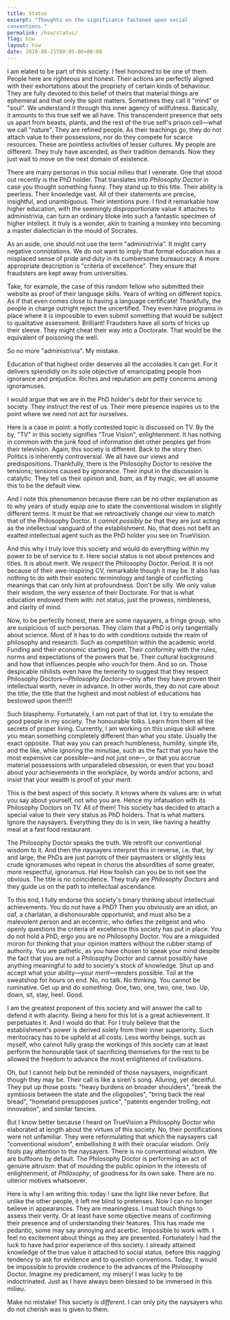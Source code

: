 ```yaml
---
title: Status
excerpt: "Thoughts on the significance fastened upon social
conventions."
permalink: /hsw/status/
flag: hsw
layout: hsw
date: 2018-08-21T00:05:00+00:00
---
```

I am elated to be part of this society.  I feel honoured to be one
of them.  People here are righteous and honest.  Their actions are
perfectly aligned with their exhortations about the propriety of
certain kinds of behaviour.  They are fully devoted to this belief
of theirs that material things are ephemeral and that only the
spirit matters.  Sometimes they call it "mind" or "soul".  We
understand it through this inner agency of willfulness.
Basically, it amounts to this true self we all have.  This
transcendent presence that sets us apart from beasts, plants, and
the rest of the true self's prison cell—what we call "nature".
They are refined people.  As their teachings go, they do not
attach value to their possessions, nor do they compete for scarce
resources.  These are pointless activities of lesser cultures.  My
people are different.  They truly have ascended, as their
tradition demands.  Now they just wait to move on the next domain
of existence.

There are many personas in this social milieu that I venerate.
One that stood out recently is the PhD holder.  That translates
into *Philosophy Doctor* in case you thought something funny.
They stand up to this title.  Their ability is peerless.  Their
knowledge vast.  All of their statements are precise, insightful,
and unambiguous.  Their intentions pure.  I find it remarkable how
higher education, with the seemingly disproportionate value it
attaches to administrivia, can turn an ordinary bloke into such a
fantastic specimen of higher intellect.  It truly is a wonder,
akin to training a monkey into becoming a master dialectician in
the mould of Socrates.

As an aside, one should not use the term "administrivia".  It
might carry negative connotations.  We do not want to imply that
formal education has a misplaced sense of pride and duty in its
cumbersome bureaucracy.  A more appropriate description is
"criteria of excellence".  They ensure that fraudsters are kept
away from universities.

Take, for example, the case of this random fellow who submitted
their website as proof of their language skills.  Years of writing
on different topics.  As if that even comes close to having a
language certificate!  Thankfully, the people in charge outright
reject the uncertified.  They even have programs in place where it
is impossible to even submit something that would be subject to
qualitative assessment.  Brilliant!  Fraudsters have all sorts of
tricks up their sleeve.  They might cheat their way into a
Doctorate.  That would be the equivalent of poisoning the well.

So no more "administrivia".  My mistake.

Education of that highest order deserves all the accolades it can
get.  For it delivers splendidly on its sole objective of
emancipating people from ignorance and prejudice.  Riches and
reputation are petty concerns among ignoramuses.

I would argue that we are in the PhD holder's debt for their
service to society.  They instruct the rest of us.  Their mere
presence inspires us to the point where we need not act for
ourselves.

Here is a case in point: a hotly contested topic is discussed on
TV.  By the by, "TV" in this society signifies "True Vision",
enlightenment.  It has nothing in common with the junk food of
information diet other peoples get from their television.  Again,
this society is different.  Back to the story then.  Politics is
inherently controversial.  We all have our views and
predispositions.  Thankfully, there is the Philosophy Doctor to
resolve the tensions; tensions caused by ignorance.  Their input
in the discussion is catalytic.  They tell us their opinion and,
*bam*, as if by magic, we all assume this to be the default view.

And I note this phenomenon because there can be no other
explanation as to why years of study equip one to state the
conventional wisdom in slightly different terms.  It must be that
we retroactively change our view to match that of the Philosophy
Doctor.  It *cannot possibly be* that they are just acting as the
intellectual vanguard of the establishment.  No, that does not
befit an exalted intellectual agent such as the PhD holder you
see on TrueVision.

And this why I truly love this society and would do everything
within my power to be of service to it.  Here social status is not
about pretences and titles.  It is about merit.  We *respect* the
Philosophy Doctor.  Period.  It is not because of their
awe-inspiring CV, remarkable though it may be.  It also has
nothing to do with their esoteric terminology and tangle of
conflicting meanings that can only hint at profoundness.  Don't
be silly.  We only value their wisdom, the very essence of their
Doctorate.  For that is what education endowed them with: not
status, just the prowess, nimbleness, and clarity of mind.

Now, to be perfectly honest, there are some naysayers, a fringe
group, who are suspicious of such personas.  They claim that a PhD
is only tangentially about science.  Most of it has to do with
conditions outside the realm of philosophy and research.  Such as
competition within the academic world.  Funding and their economic
starting point.  Their conformity with the rules, norms and
expectations of the powers that be.  Their cultural background and
how that influences people who vouch for them.  And so on.  Those
despicable nihilists even have the temerity to suggest that they
respect Philosophy Doctors—*Philosophy Doctors*—only after they
have proven their intellectual worth, never in advance.  In other
words, they do not care about the title; the title that the
highest and most noblest of educations has bestowed upon them!!!

Such blasphemy.  Fortunately, I am not part of that lot.  I try to
emulate the good people in my society.  The honourable folks.
Learn from them all the secrets of proper living.  Currently, I am
working on this unique skill where you mean something completely
different than what you state.  Usually the exact opposite.  That
way you can preach humbleness, humility, simple life, and the
like, while ignoring the minutiae, such as the fact that you have
the most expensive car possible—and not just one—, or that you
accrue material possessions with unparalleled obsession, or even
that you boast about your achievements in the workplace, by words
and/or actions, and insist that your wealth is proof of your
*merit*.

This is the best aspect of this society.  It knows where its
values are: in what you say about yourself, not who you are.
Hence my infatuation with its Philosophy Doctors on TV.  All of
them!  This society has decided to attach a special value to
their very status as PhD holders.  That is what matters.  Ignore
the naysayers.  Everything they do is in vein, like having a
healthy meal at a fast food restaurant.

The Philosophy Doctor speaks the truth.  We retrofit our
conventional wisdom to it.  And then the naysayers interpret this
in reverse, i.e. that, by and large, the PhDs are just parrots of
their paymasters or slightly less crude ignoramuses who repeat in
chorus the absurdities of some greater, more respectful,
ignoramus.  Ha!  How foolish can you be to not see the obvious.
The title is no coincidence.  They truly are *Philosophy Doctors*
and they guide us on the path to intellectual ascendance.

To this end, I fully endorse this society's binary thinking about
intellectual achievements.  You do not have a PhD?  Then you
obviously are an idiot, an oaf, a charlatan, a dishonourable
opportunist, and must also be a malevolent person and an
eccentric, who defies the zeitgeist and who openly questions the
criteria of excellence this society has put in place.  You do not
hold a PhD, ergo you are no Philosophy Doctor.  You are a
misguided moron for thinking that your opinion matters without
the rubber stamp of authority.  You are pathetic, as you have
chosen to speak your mind despite the fact that you are not a
Philosophy Doctor and cannot possibly have anything meaningful to
add to society's stock of knowledge.  Shut up and accept what
your ability—your *merit*—renders possible.  Toil at the
sweatshop for hours on end.  No, no talk.  No thinking.  You
cannot be ruminative.  Get up and *do something*.  One, two, one,
two, one, two.  Up, down, sit, stay, heel.  Good.

I am the greatest proponent of this society and will answer the
call to defend it with alacrity.  Being a hero for this lot is a
great achievement.  It perpetuates it.  And I would do that.  For I
truly believe that the establishment's power is derived solely
from their inner superiority.  Such meritocracy has to be upheld
at all costs.  Less worthy beings, such as myself, who cannot
fully grasp the workings of this society can at least perform the
honourable task of sacrificing themselves for the rest to be
allowed the freedom to advance the most enlightened of
civilisations.

Oh, but I cannot help but be reminded of those naysayers,
insignificant though they may be.  Their call is like a siren's
song.  Alluring, yet deceitful.  They put up those posts: "heavy
burdens on broader shoulders", "break the symbiosis between the
state and the oligopolies", "bring back the real bread",
"homeland presupposes justice", "patents engender trolling, not
innovation", and similar fancies.

But I know better because I heard on TrueVision a Philosophy
Doctor who elaborated at length about the virtues of this
society.  No, their pontifications were not unfamiliar.  They
were reformulating that which the naysayers call "conventional
wisdom", embellishing it with their oracular wisdom.  Only fools
pay attention to the naysayers.  There is no conventional wisdom.
We are buffoons by default.  The Philosophy Doctor is performing
an act of genuine altruism: that of moulding the public opinion
in the interests of enlightenment, of *Philosophy*, of goodness
for its own sake.  There are no ulterior motives whatsoever.

Here is why I am writing this: today I saw the light like never
before.  But unlike the other people, it left me blind to
pretenses.  Now I can no longer believe in appearances.  They are
meaningless.  I must touch things to assess their verity.  Or at
least have some objective means of confirming their presence and
of understanding their features.  This has made me pedantic, some
may say annoying and acerbic.  Impossible to work with.  I feel
no excitement about things as they are presented.  Fortunately I
had the luck to have had prior experience of this society.  I
already attained knowledge of the true value it attached to
social status, before this nagging tendency to ask for evidence
and to question conventions.  Today, it would be impossible to
provide credence to the advances of the Philosophy Doctor.
Imagine my predicament, my misery!  I was lucky to be
indoctrinated.  Just as I have always been blessed to be immersed
in this milieu.

Make no mistake!  This society is *different*.  I can only pity
the naysayers who do not cherish was is given to them.
